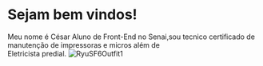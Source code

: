 # Sejam bem vindos!
Meu nome é César Aluno de Front-End no Senai,sou tecnico certificado de manutenção de impressoras e micros além de  
Eletricista predial. 
 ![RyuSF6Outfit1](https://github.com/Guapoms/Guapoms/assets/162141451/4a4446a9-859e-4a52-8b21-20c3eef731c6)

